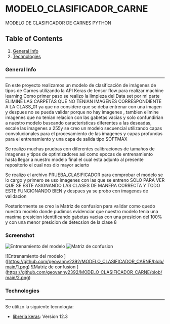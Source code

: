 # MODELO_CLASIFICADOR_CARNE
MODELO DE CLASIFICADOR DE CARNES PYTHON 
## Table of Contents
1. [General Info](#general-info)
2. [Technologies](#technologies)

### General Info
***
En este proyecto realizamos un modelo de clasificación de imágenes de tipos de Carnes utilizando la API Keras de tensor flow  para realizar machine learning 
Como primer paso se realizo la limpieza del Data set por mi parte  ELIMINE LAS CARPETAS QUE NO TENIAN IMAGENES CORRESPONDIENTE A LA CLASS_01 ya que no considere que se deba entrenar con una imagen y despues no se pueda validar porque no hay imagenes , tambien elimine imagenes que no tenian relacion con las gabetas vacias y solo confundirian a nuestro modelo buscando caracteristicas diferentes a las deseadas, 
escale las imagenes a 255y se creo un modelo secuencial utilizando capas convolucionales para el procesamiento de las imagenes y capas profundas para el entrenamiento y una capa de salida tipo SOFTMAX  

Se realizo muchas pruebas con diferentes calibraciones de tamaños de imagenes y tipos de optimizadores asi como epocas de entrenamiento hasta llegar a nuestro modelo final el cual esta adjunto al presente repositorio el cual nos dio mayor acierto 

Se realizo el archivo PRUEBA_CLASIFICADOR para comprobar el modelo se lo cargo y primero se uso imagenes con las que se entreno SOLO PARA VER QUE SE ESTE ASIGNANDO LAS CLASES DE MANERA CORRECTA Y TODO ESTE FUNCIONANDO BIEN y despues ya se probo con imagenes de validacion

Posteriormente se creo la Matriz de confusion para validar como quedo nuestro modelo donde pudimos evidenciar que nuestro modelo tenia una maxima presicion identificando gabetas vacias con una presicion del 100% y con una menor presicion de detecsion de la clase 8 


### Screenshot
![Entrenamiento del modelo]([/home/shadow2392/Pictures/Screenshots/1.png](https://github.com/geovanny2392/MODELO_CLASIFICADOR_CARNE/blob/main/1.png))
![Matriz de confusion]([/home/shadow2392/Pictures/Screenshots/2.png](https://github.com/geovanny2392/MODELO_CLASIFICADOR_CARNE/blob/main/2.png))

<span>![</span><span>Entrenamiento del modelo </span><span>]</span><span>(</span><span>[https://github.com/geovanny2392/MODELO_CLASIFICADOR_CARNE/blob/main/1.png</span><span>)</span>
<span>![</span><span>Matriz de confusion </span><span>]</span><span>(</span><span>https://github.com/geovanny2392/MODELO_CLASIFICADOR_CARNE/blob/main/2.png</span><span>)</span>




### Technologies
***
Se utilizo la siguiente tecnologia:
* [libreria keras]([https://example.com](https://keras.io/examples/vision/image_classification_from_scratch/)): Version 12.3 



